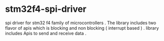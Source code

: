 # stm32f4-spi-driver
spi driver for stm32 f4 family of microcontrollers . The library includes two flavor of apis which is blocking and non blocking ( interrupt based ) . library includes Apis to send and receive data .
